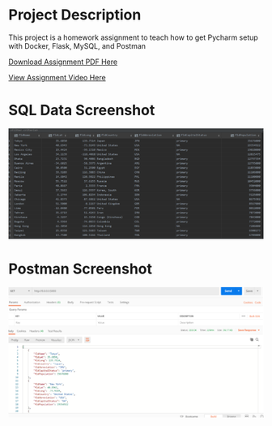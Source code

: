 # Project Description
This project is a homework assignment to teach how to get Pycharm setup with Docker, Flask, MySQL, and Postman

[Download Assignment PDF Here](PPFSQL-Homework.pdf)

[View Assignment Video Here](https://youtu.be/QbMWNgrfAFg)
# SQL Data Screenshot
![pycharm data query](screenshots/database.PNG)
# Postman Screenshot
![postman request output](screenshots/MyPostman.PNG)
